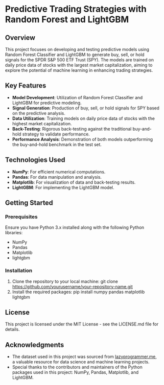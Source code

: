 # Predictive Trading Strategies with Random Forest and LightGBM

## Overview

This project focuses on developing and testing predictive models using Random Forest Classifier and LightGBM to generate buy, sell, or hold signals for the SPDR S&P 500 ETF Trust (SPY). The models are trained on daily price data of stocks with the largest market capitalization, aiming to explore the potential of machine learning in enhancing trading strategies. 

## Key Features

- **Model Development**: Utilization of Random Forest Classifier and LightGBM for predictive modeling.
- **Signal Generation**: Production of buy, sell, or hold signals for SPY based on the predictive analysis.
- **Data Utilization**: Training models on daily price data of stocks with the highest market capitalization.
- **Back-Testing**: Rigorous back-testing against the traditional buy-and-hold strategy to validate performance.
- **Performance Analysis**: Demonstration of both models outperforming the buy-and-hold benchmark in the test set.

## Technologies Used

- **NumPy**: For efficient numerical computations.
- **Pandas**: For data manipulation and analysis.
- **Matplotlib**: For visualization of data and back-testing results.
- **LightGBM**: For implementing the LightGBM model.

## Getting Started

### Prerequisites

Ensure you have Python 3.x installed along with the following Python libraries:
- NumPy
- Pandas
- Matplotlib
- lightgbm

### Installation

1. Clone the repository to your local machine: git clone https://github.com/yourusername/your-repository-name.git
2. Install the required packages: pip install numpy pandas matplotlib lightgbm

## License

This project is licensed under the MIT License - see the LICENSE.md file for details.

## Acknowledgments

- The dataset used in this project was sourced from [lazyprogrammer.me](https://lazyprogrammer.me), a valuable resource for data science and machine learning projects.
- Special thanks to the contributors and maintainers of the Python packages used in this project: NumPy, Pandas, Matplotlib, and LightGBM.

